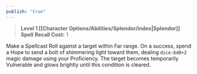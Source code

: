```yaml
---
publish: "true"
---
```

> **Level 1 [[Character Options/Abilities/Splendor/index|Splendor]] Spell**
> **Recall Cost:** 1

Make a Spellcast Roll against a target within Far range. On a success, spend a Hope to send a bolt of shimmering light toward them, dealing `dice:6d8+2` magic damage using your Proficiency. The target becomes temporarily Vulnerable and glows brightly until this condition is cleared.
